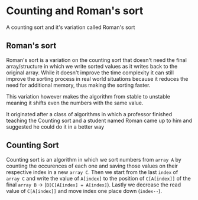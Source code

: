 # Counting and Roman's sort
A counting sort and it's variation called Roman's sort

## Roman's sort
Roman's sort is a variation on the counting sort that doesn't need the final array/structure in which we write sorted values as it writes back to the original array. While it doesn't improve the time complexity it can still improve the sorting process in real world situations because it reduces the need for additional memory, thus making the sorting faster.

This variation however makes the algorithm from stable to unstable meaning it shifts even the numbers with the same value.

It originated after a class of algorithms in which a professor finished teaching the Counting sort and a student named Roman came up to him and suggested he could do it in a better way

## Counting Sort

Counting sort is an algorithm in which we sort numbers from `array A` by counting the occurences of each one and saving those values on their respective index in a new `array C`. Then we start from the last `index` of `array C` and write the value of `A[index]` to the position of `C[A[index]]` of the final `array B` -> (`B[C[A[index] = A[index]`). 
Lastly we decrease the read value of `C[A[index]]` and move index one place down (`index--`).
